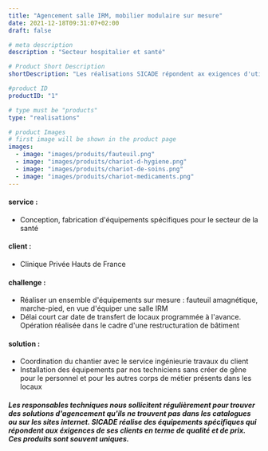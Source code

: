 ```yaml
---
title: "Agencement salle IRM, mobilier modulaire sur mesure"
date: 2021-12-18T09:31:07+02:00
draft: false

# meta description
description : "Secteur hospitalier et santé"

# Product Short Description
shortDescription: "Les réalisations SICADE répondent ax exigences d'utilisation à proximité d'ne IRM;  Elles sont en résine ou en métaux non magnétique comme le laiton. Exemple d'équipements : fauteuil roulant amagnétique, fauteuil de transfert amagnétique, brancard amagnétique, chariot de soins amagnetique, mobilier amagnétique, tabouret amagnétique, porte-sérum amagnétique, marche-pied amagnétique, guéridon amagnétique, poubelle amagnétique, paillasse, panier, caisson, support sonde, armoire à pharmacie, rack, rayonnage, portique, plan de travail, rail, tablette, claustra, paravent plombé, support mural pour tabliers plombés, Isolation en BA 13 plombé"

#product ID
productID: "1"

# type must be "products"
type: "realisations"

# product Images
# first image will be shown in the product page
images:
  - image: "images/produits/fauteuil.png"
  - image: "images/produits/chariot-d-hygiene.png"
  - image: "images/produits/chariot-de-soins.png"
  - image: "images/produits/chariot-medicaments.png"
---
```


#### service :
* Conception, fabrication d'équipements spécifiques pour le secteur de la santé  

#### client :
* Clinique Privée Hauts de France 

#### challenge :
* Réaliser un ensemble d'équipements sur mesure : fauteuil amagnétique, marche-pied, en vue d'équiper une salle IRM
* Délai court car date de transfert de locaux programmée à l'avance. Opération réalisée dans le cadre d'une restructuration de bâtiment

#### solution :
* Coordination du chantier avec le service ingénieurie travaux du client
* Installation des équipements par nos techniciens sans créer de gêne pour le personnel et pour les autres corps de métier présents dans les locaux

##### Les responsables techniques nous sollicitent régulièrement pour trouver des solutions d'agencement qu'ils ne trouvent pas dans les catalogues ou sur les sites internet. SICADE réalise des équipements spécifiques qui répondent aux éxigences de ses clients en terme de qualité et de prix. Ces produits sont souvent uniques.
